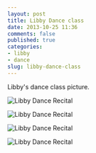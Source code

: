 ```yaml
---
layout: post
title: Libby Dance class
date: 2013-10-25 11:36
comments: false
published: true
categories:
- libby
- dance
slug: libby-dance-class
---
```

Libby's dance class picture.

![Libby Dance Recital](http://media.eick.us/media/photographs/2013/2013-06-28/libby-dance-recital-2013-06-28-at-18-48-09.jpg)

![Libby Dance Recital](http://media.eick.us/media/photographs/2013/2013-06-28/libby-dance-recital-2013-06-28-at-18-49-11.jpg)

![Libby Dance Recital](http://media.eick.us/media/photographs/2013/2013-06-28/libby-dance-recital-2013-06-28-at-18-49-41.jpg)

![Libby Dance Recital](http://media.eick.us/media/photographs/2013/2013-06-28/libby-dance-recital-2013-06-28-at-18-50-06.jpg)
